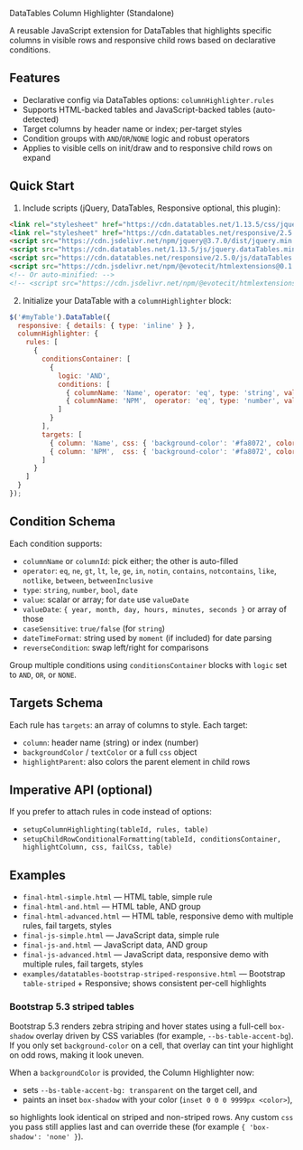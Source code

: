 ﻿DataTables Column Highlighter (Standalone)

A reusable JavaScript extension for DataTables that highlights specific columns in visible rows and responsive child rows based on declarative conditions.

## Features

- Declarative config via DataTables options: `columnHighlighter.rules`
- Supports HTML-backed tables and JavaScript-backed tables (auto-detected)
- Target columns by header name or index; per-target styles
- Condition groups with `AND`/`OR`/`NONE` logic and robust operators
- Applies to visible cells on init/draw and to responsive child rows on expand

## Quick Start

1) Include scripts (jQuery, DataTables, Responsive optional, this plugin):

```html
<link rel="stylesheet" href="https://cdn.datatables.net/1.13.5/css/jquery.dataTables.min.css" />
<link rel="stylesheet" href="https://cdn.datatables.net/responsive/2.5.0/css/responsive.dataTables.min.css" />
<script src="https://cdn.jsdelivr.net/npm/jquery@3.7.0/dist/jquery.min.js"></script>
<script src="https://cdn.datatables.net/1.13.5/js/jquery.dataTables.min.js"></script>
<script src="https://cdn.datatables.net/responsive/2.5.0/js/dataTables.responsive.min.js"></script>
<script src="https://cdn.jsdelivr.net/npm/@evotecit/htmlextensions@0.1.1/dist/datatables.columnHighlighter.js"></script>
<!-- Or auto-minified: -->
<!-- <script src="https://cdn.jsdelivr.net/npm/@evotecit/htmlextensions@0.1.1/dist/datatables.columnHighlighter.min.js"></script> -->
```

2) Initialize your DataTable with a `columnHighlighter` block:

```js
$('#myTable').DataTable({
  responsive: { details: { type: 'inline' } },
  columnHighlighter: {
    rules: [
      {
        conditionsContainer: [
          {
            logic: 'AND',
            conditions: [
              { columnName: 'Name', operator: 'eq', type: 'string', value: '1Password' },
              { columnName: 'NPM',  operator: 'eq', type: 'number', value: 17984 }
            ]
          }
        ],
        targets: [
          { column: 'Name', css: { 'background-color': '#fa8072', color: '#000' } },
          { column: 'NPM',  css: { 'background-color': '#fa8072', color: '#000' } }
        ]
      }
    ]
  }
});
```

## Condition Schema

Each condition supports:

- `columnName` or `columnId`: pick either; the other is auto-filled
- `operator`: `eq`, `ne`, `gt`, `lt`, `le`, `ge`, `in`, `notin`, `contains`, `notcontains`, `like`, `notlike`, `between`, `betweenInclusive`
- `type`: `string`, `number`, `bool`, `date`
- `value`: scalar or array; for `date` use `valueDate`
- `valueDate`: `{ year, month, day, hours, minutes, seconds }` or array of those
- `caseSensitive`: `true/false` (for `string`)
- `dateTimeFormat`: string used by `moment` (if included) for date parsing
- `reverseCondition`: swap left/right for comparisons

Group multiple conditions using `conditionsContainer` blocks with `logic` set to `AND`, `OR`, or `NONE`.

## Targets Schema

Each rule has `targets`: an array of columns to style. Each target:

- `column`: header name (string) or index (number)
- `backgroundColor` / `textColor` or a full `css` object
- `highlightParent`: also colors the parent element in child rows

## Imperative API (optional)

If you prefer to attach rules in code instead of options:

- `setupColumnHighlighting(tableId, rules, table)`
- `setupChildRowConditionalFormatting(tableId, conditionsContainer, highlightColumn, css, failCss, table)`

## Examples

- `final-html-simple.html` — HTML table, simple rule
- `final-html-and.html` — HTML table, AND group
- `final-html-advanced.html` — HTML table, responsive demo with multiple rules, fail targets, styles
- `final-js-simple.html` — JavaScript data, simple rule
- `final-js-and.html` — JavaScript data, AND group
- `final-js-advanced.html` — JavaScript data, responsive demo with multiple rules, fail targets, styles
- `examples/datatables-bootstrap-striped-responsive.html` — Bootstrap `table-striped` + Responsive; shows consistent per-cell highlights

### Bootstrap 5.3 striped tables

Bootstrap 5.3 renders zebra striping and hover states using a full-cell `box-shadow` overlay driven by CSS variables (for example, `--bs-table-accent-bg`). If you only set `background-color` on a cell, that overlay can tint your highlight on odd rows, making it look uneven.

When a `backgroundColor` is provided, the Column Highlighter now:

- sets `--bs-table-accent-bg: transparent` on the target cell, and
- paints an inset `box-shadow` with your color (`inset 0 0 0 9999px <color>`),

so highlights look identical on striped and non-striped rows. Any custom `css` you pass still applies last and can override these (for example `{ 'box-shadow': 'none' }`).
